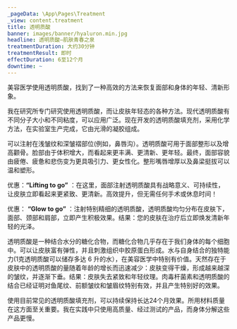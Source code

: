 ```yaml
---
_pageData: \App\Pages\Treatment
_view: content.treatment
title: 透明质酸
banner: images/banner/hyaluron.min.jpg
headline: 透明质酸—肌肤青春之泉
treatmentDuration: 大约30分钟
treatmentResult: 即时
effectDuration: 6至12个月
downtime: ~
---
```


美容医学使用透明质酸，找到了一种高效的方法来恢复面部和身体的年轻、清新形象。

我在研究所专门研究使用透明质酸，而让皮肤年轻态的各种方法。现代透明质酸有不同分子大小和不同粘度，可以应用广泛。现在开发的透明质酸填充剂，采用化学方法，在实验室生产完成，它由光滑的凝胶组成。

可以注射在浅皱纹和深皱褶部位(例如，鼻唇沟）。透明质酸可用于面部整形以及增高颧骨。脸部由于体积增大，而看起来更丰满、更清新、更年轻。最终，面部容貌由疲倦、疲惫和悲伤变为更具吸引力、更女性化。整形嘴唇增厚以及鼻梁挺拔可以温和塑形。

优惠：**“Lifting to go”** ：在这里，面部注射透明质酸具有战略意义、可持续性，让皮肤立即看起来更紧致、更清新。高效提升，但无需任何手术或休息时间！

优惠： **“Glow to go”** ：注射特别精细的透明质酸，透明质酸均匀分布在皮肤下，面部、颈部和肩部，立即产生积极效果。结果：您的皮肤在治疗后立即焕发清新年轻的光泽。

透明质酸是一种结合水分的糖化合物，而糖化合物几乎存在于我们身体的每个细胞中。可以让皮肤富有弹性，并且刺激组织中胶原蛋白形成。水与自身结合的独特能力(1克透明质酸可以储存多达 6 升的水），在美容医学中特别有价值。天然存在于皮肤中的透明质酸的量随着年龄的增长而迅速减少：皮肤变得干燥，形成越来越深的皱纹，并逐渐下垂。结果：皮肤失去紧致和年轻纹理。肉毒杆菌素和透明质酸的结合已经证明对鱼尾纹、前额皱纹和皱眉纹特别有效，并且产生特别好的效果。

使用目前常见的透明质酸填充剂，可以持续保持长达24个月效果。所用材料质量在这方面至关重要。我在实践中只使用高质量、经过测试的产品，而身体分解这些产品更慢。
